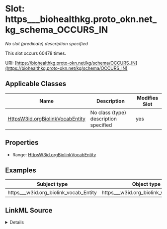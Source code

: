

# Slot: https___biohealthkg.proto_okn.net_kg_schema_OCCURS_IN


_No slot (predicate) description specified_






This slot occurs 60478 times.


URI: [https://biohealthkg.proto-okn.net/kg/schema/OCCURS_IN](https://biohealthkg.proto-okn.net/kg/schema/OCCURS_IN)



<!-- no inheritance hierarchy -->





## Applicable Classes

| Name | Description | Modifies Slot |
| --- | --- | --- |
| [HttpsW3id.orgBiolinkVocabEntity](../classes/HttpsW3id.orgBiolinkVocabEntity.md) | No class (type) description specified |  yes  |







## Properties

* Range: [HttpsW3id.orgBiolinkVocabEntity](../classes/HttpsW3id.orgBiolinkVocabEntity.md)






## Examples

| Subject type | Object type | Example subject | Example object | Occurrences |
| --- | --- | --- | --- | --- |
| https___w3id.org_biolink_vocab_Entity | https___w3id.org_biolink_vocab_Entity | http://linkedlifedata.com/resource/umls/id/C0000727 | http://linkedlifedata.com/resource/umls/id/C0030705 | 60478 |




## LinkML Source

<details>

```yaml
name: https___biohealthkg.proto-okn.net_kg_schema_OCCURS_IN
annotations:
  count:
    tag: count
    value: 60478
description: No slot (predicate) description specified
examples:
- object:
    example_object: http://linkedlifedata.com/resource/umls/id/C0030705
    example_object_type: https___w3id.org_biolink_vocab_Entity
    example_predicate: https://biohealthkg.proto-okn.net/kg/schema/OCCURS_IN
    example_subject: http://linkedlifedata.com/resource/umls/id/C0000727
    example_subject_type: https___w3id.org_biolink_vocab_Entity
from_schema: biohealth
rank: 1000
slot_uri: https://biohealthkg.proto-okn.net/kg/schema/OCCURS_IN
alias: https___biohealthkg.proto_okn.net_kg_schema_OCCURS_IN
domain_of:
- https___w3id.org_biolink_vocab_Entity
range: https___w3id.org_biolink_vocab_Entity

```
</details>